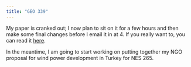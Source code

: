 ```yaml
---
title: "GEO 339"
---
```

My paper is cranked out; I now plan to sit on it for a few hours and then make
some final changes before I email it in at 4. If you really want to, you can
read it [here](http://www.princeton.edu/~abrett/GEO339).

  
In the meantime, I am going to start working on putting together my NGO
proposal for wind power development in Turkey for NES 265.


